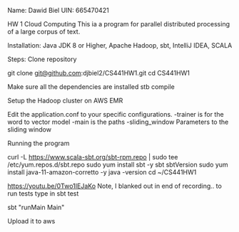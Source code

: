 Name: Dawid Biel
UIN: 665470421

HW 1 Cloud Computing
This ia a program for parallel distributed processing of a large corpus of text.

Installation:
Java JDK 8 or Higher, Apache Hadoop, sbt, IntelliJ IDEA, SCALA

Steps:
Clone repository

git clone git@github.com:djbiel2/CS441HW1.git
cd CS441HW1

Make sure all the dependencies are installed
stb compile

Setup the Hadoop cluster on AWS EMR

Edit the application.conf to your specific configurations. 
-trainer is for the word to vector model
-main is the paths 
-sliding_window Parameters to the sliding window

Running the program

curl -L https://www.scala-sbt.org/sbt-rpm.repo | sudo tee /etc/yum.repos.d/sbt.repo
sudo yum install sbt -y
sbt sbtVersion
sudo yum install java-11-amazon-corretto -y
java -version
cd ~/CS441HW1

https://youtu.be/0Two1IEJaKo
Note, I blanked out in end of recording.. to run tests type in sbt test




sbt "runMain Main"


Upload it to aws
